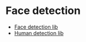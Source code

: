 # Face detection



* [Face detection lib](https://github.com/lenonMax/ngx-face-detection)
* [Human detection lib](https://github.com/vladmandic/human)

